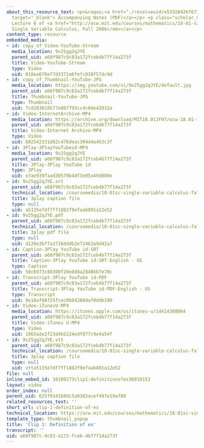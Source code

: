 ```yaml
---
about_this_resource_text: <p>&raquo;<a href="./resolveuid/e53328426f67383390674849ae3d670b"
  target="_blank"> Accompanying Notes (PDF)</a></p> <p class="scholar_medsm">From
  Lecture 6 of <a href="http://ocw.mit.edu/courses/mathematics/18-01-single-variable-calculus-fall-2006/video-lectures/"><em>18.01
  Single Variable Calculus, Fall 2006</em></a></p>
content_type: resource
embedded_media:
- id: copy_of_Video-YouTube-Stream
  media_location: 9v25gg2qJYE
  parent_uid: a60f987c9c83a172fceb4b77f14a273f
  title: Video-YouTube-Stream
  type: Video
  uid: 018ea676ef7d3372a6fefc038f57dc9d
- id: copy_of_Thumbnail-YouTube-JPG
  media_location: https://img.youtube.com/vi/9v25gg2qJYE/default.jpg
  parent_uid: a60f987c9c83a172fceb4b77f14a273f
  title: Thumbnail-YouTube-JPG
  type: Thumbnail
  uid: 7cd283010577e86f793cc4c0de42032a
- id: Video-InternetArchive-MP4
  media_location: https://archive.org/download/MIT18.01JF07/ocw-18.01-f07-lec06_300k.mp4
  parent_uid: a60f987c9c83a172fceb4b77f14a273f
  title: Video-Internet Archive-MP4
  type: Video
  uid: b02542331d82c476deac304d4a463c3f
- id: 3Play-3PlayYouTubeid-MP4
  media_location: 9v25gg2qJYE
  parent_uid: a60f987c9c83a172fceb4b77f14a273f
  title: 3Play-3Play YouTube id
  type: 3Play
  uid: e7ae939faad30579b4df3e95a49d080e
- id: 9v25gg2qJYE.srt
  parent_uid: a60f987c9c83a172fceb4b77f14a273f
  technical_location: /coursemedia/18-01sc-single-variable-calculus-fall-2010/c350059d6c267c959520d3c3a45fd467_9v25gg2qJYE.srt
  title: 3play caption file
  type: null
  uid: a5135e7df7ff1882f9efaab891a12e52
- id: 9v25gg2qJYE.pdf
  parent_uid: a60f987c9c83a172fceb4b77f14a273f
  technical_location: /coursemedia/18-01sc-single-variable-calculus-fall-2010/b705fde005e6a97070408ac7e2bb650f_9v25gg2qJYE.pdf
  title: 3play pdf file
  type: null
  uid: d120e3bf7a3716dddb2e72463a9d42a7
- id: Caption-3Play YouTube id-SRT
  parent_uid: a60f987c9c83a172fceb4b77f14a273f
  title: Caption-3Play YouTube id-SRT-English - US
  type: Caption
  uid: 58c6973c88300f20e8d8a28486b7e78c
- id: Transcript-3Play YouTube id-PDF
  parent_uid: a60f987c9c83a172fceb4b77f14a273f
  title: Transcript-3Play YouTube id-PDF-English - US
  type: Transcript
  uid: 0e10af08f25fcec0b84260daf0ddb190
- id: Video-iTunesU-MP4
  media_location: https://itunes.apple.com/us/itunes-u/id414308064
  parent_uid: a60f987c9c83a172fceb4b77f14a273f
  title: Video-iTunes U-MP4
  type: Video
  uid: 1965a2e2f23d4b5224edf877c9e4a54f
- id: 9v25gg2qJYE.vtt
  parent_uid: a60f987c9c83a172fceb4b77f14a273f
  technical_location: /coursemedia/18-01sc-single-variable-calculus-fall-2010/vttc350059d6c267c959520d3c3a45fd467_9v25gg2qJYE.vtt
  title: 3play caption file
  type: null
  uid: vtta5135e7df7ff1882f9efaab891a12e52
file: null
inline_embed_id: 16109273clip1:definitionofex36010153
layout: video
order_index: null
parent_uid: 625f9141b9dc5a9365acef497e19af09
related_resources_text: ''
short_url: clip-1-definition-of-ex
technical_location: https://ocw.mit.edu/courses/mathematics/18-01sc-single-variable-calculus-fall-2010/1.-differentiation/part-b-implicit-differentiation-and-inverse-functions/session-17-the-exponential-function-its-derivative-and-its-inverse/clip-1-definition-of-ex
template_type: thumbnail_popup
title: 'Clip 1: Definition of ex'
transcript: ''
uid: a60f987c-9c83-a172-fceb-4b77f14a273f
---
```


